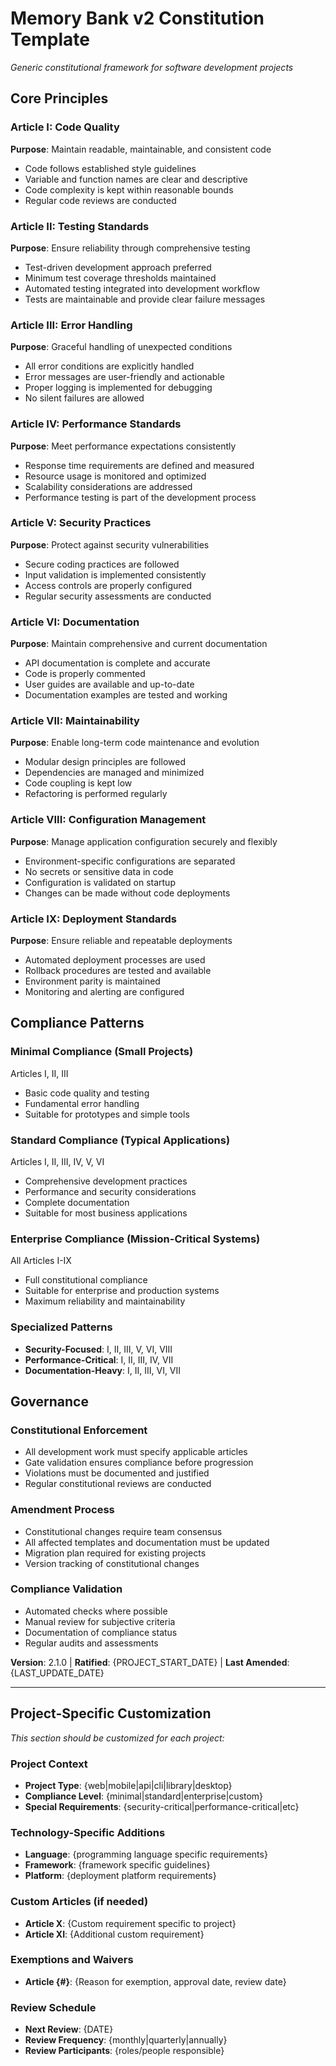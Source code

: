 # Memory Bank v2 Constitution Template

_Generic constitutional framework for software development projects_

## Core Principles

### Article I: Code Quality

**Purpose**: Maintain readable, maintainable, and consistent code

- Code follows established style guidelines
- Variable and function names are clear and descriptive
- Code complexity is kept within reasonable bounds
- Regular code reviews are conducted

### Article II: Testing Standards

**Purpose**: Ensure reliability through comprehensive testing

- Test-driven development approach preferred
- Minimum test coverage thresholds maintained
- Automated testing integrated into development workflow
- Tests are maintainable and provide clear failure messages

### Article III: Error Handling

**Purpose**: Graceful handling of unexpected conditions

- All error conditions are explicitly handled
- Error messages are user-friendly and actionable
- Proper logging is implemented for debugging
- No silent failures are allowed

### Article IV: Performance Standards

**Purpose**: Meet performance expectations consistently

- Response time requirements are defined and measured
- Resource usage is monitored and optimized
- Scalability considerations are addressed
- Performance testing is part of the development process

### Article V: Security Practices

**Purpose**: Protect against security vulnerabilities

- Secure coding practices are followed
- Input validation is implemented consistently
- Access controls are properly configured
- Regular security assessments are conducted

### Article VI: Documentation

**Purpose**: Maintain comprehensive and current documentation

- API documentation is complete and accurate
- Code is properly commented
- User guides are available and up-to-date
- Documentation examples are tested and working

### Article VII: Maintainability

**Purpose**: Enable long-term code maintenance and evolution

- Modular design principles are followed
- Dependencies are managed and minimized
- Code coupling is kept low
- Refactoring is performed regularly

### Article VIII: Configuration Management

**Purpose**: Manage application configuration securely and flexibly

- Environment-specific configurations are separated
- No secrets or sensitive data in code
- Configuration is validated on startup
- Changes can be made without code deployments

### Article IX: Deployment Standards

**Purpose**: Ensure reliable and repeatable deployments

- Automated deployment processes are used
- Rollback procedures are tested and available
- Environment parity is maintained
- Monitoring and alerting are configured

## Compliance Patterns

### Minimal Compliance (Small Projects)

Articles I, II, III

- Basic code quality and testing
- Fundamental error handling
- Suitable for prototypes and simple tools

### Standard Compliance (Typical Applications)

Articles I, II, III, IV, V, VI

- Comprehensive development practices
- Performance and security considerations
- Complete documentation
- Suitable for most business applications

### Enterprise Compliance (Mission-Critical Systems)

All Articles I-IX

- Full constitutional compliance
- Suitable for enterprise and production systems
- Maximum reliability and maintainability

### Specialized Patterns

- **Security-Focused**: I, II, III, V, VI, VIII
- **Performance-Critical**: I, II, III, IV, VII
- **Documentation-Heavy**: I, II, III, VI, VII

## Governance

### Constitutional Enforcement

- All development work must specify applicable articles
- Gate validation ensures compliance before progression
- Violations must be documented and justified
- Regular constitutional reviews are conducted

### Amendment Process

- Constitutional changes require team consensus
- All affected templates and documentation must be updated
- Migration plan required for existing projects
- Version tracking of constitutional changes

### Compliance Validation

- Automated checks where possible
- Manual review for subjective criteria
- Documentation of compliance status
- Regular audits and assessments

**Version**: 2.1.0 | **Ratified**: {PROJECT_START_DATE} | **Last Amended**: {LAST_UPDATE_DATE}

---

## Project-Specific Customization

_This section should be customized for each project:_

### Project Context

- **Project Type**: {web|mobile|api|cli|library|desktop}
- **Compliance Level**: {minimal|standard|enterprise|custom}
- **Special Requirements**: {security-critical|performance-critical|etc}

### Technology-Specific Additions

- **Language**: {programming language specific requirements}
- **Framework**: {framework specific guidelines}
- **Platform**: {deployment platform requirements}

### Custom Articles (if needed)

- **Article X**: {Custom requirement specific to project}
- **Article XI**: {Additional custom requirement}

### Exemptions and Waivers

- **Article {#}**: {Reason for exemption, approval date, review date}

### Review Schedule

- **Next Review**: {DATE}
- **Review Frequency**: {monthly|quarterly|annually}
- **Review Participants**: {roles/people responsible}
